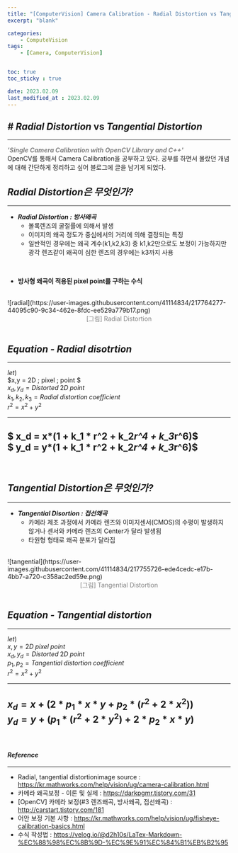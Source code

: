 ```yaml
---
title: "[ComputerVision] Camera Calibration - Radial Distortion vs Tangential Distortion"
excerpt: "blank"

categories:
    - ComputeVision
tags:
    - [Camera, ComputerVision]


toc: true
toc_sticky : true

date: 2023.02.09
last_modified_at : 2023.02.09
---
```

## ***#*** ***Radial Distortion*** vs ***Tangential Distortion***
---
<span style="color:gray">***'Single Camera Calibration with OpenCV Library and C++'***</span><br>
OpenCV를 통해서 Camera Calibration을 공부하고 있다.
공부를 하면서 몰랐던 개념에 대해 간단하게 정리하고 싶어 블로그에 글을 남기게 되었다.
<br>

## ***Radial Distortion은 무엇인가?***
---

* ***Radial Distortion : 방사왜곡***
    * 볼록렌즈의 굴절률에 의해서 발생
    * 이미지의 왜곡 정도가 중심에서의 거리에 의해 결정되는 특징
    * 일반적인 경우에는 왜곡 계수(k1,k2,k3) 중 k1,k2만으로도 보정이 가능하지만 광각 렌즈같이 왜곡이 심한 렌즈의 경우에는 k3까지 사용
<br>

* **방사형 왜곡이 적용된 pixel point를 구하는 수식**  




<br>
![radial](https://user-images.githubusercontent.com/41114834/217764277-44095c90-9c34-462e-8fdc-ee529a779b17.png)
<br>
    <center><span style="color:gray">[그림] Radial Distortion</span></center><br>

## ***Equation - Radial disotrtion***
-----
$let)$                                                 <br>
$x,y           = 2D \; pixel \; point  $               <br>
$x_d, y_d = Distorted \; 2D \; point$                  <br>
$k_1,k_2,k_3 =Radial \;distortion \;coefficient$       <br>
$r^2 = x^2+y^2$                                        <br>


---
$ x_d = x*(1 + k_1 * r^2 + k_2*r^4 + k_3*r^6)$         <br>
$ y_d = y*(1 + k_1 * r^2 + k_2*r^4 + k_3*r^6)$         <br>
---

<br>

## ***Tangential Distortion은 무엇인가?***
---
* ***Tangential Disortion : 접선왜곡***
    * 카메라 제조 과정에서 카메라 렌즈와 이미지센서(CMOS)의 수평이 발생하지 않거나 센서와 카메라 렌즈의 Center가 달라 발생됨
    * 타원형 형태로 왜곡 분포가 달라짐


<br>
![tangential](https://user-images.githubusercontent.com/41114834/217755726-ede4cedc-e17b-4bb7-a720-c358ac2ed59e.png)
<br>
    <center><span style="color:gray">[그림] Tangential Distortion</span></center>
  <br>

## ***Equation - Tangential distortion***
---

$let)$                                                  <br>
$x,y           = 2D \; pixel \;point$                    <br>
$x_d, y_d = Distorted \; 2D \; point$                   <br>
$p_1,p_2 = Tangential \;distortion \;coefficient$       <br>
$r^2 = x^2+y^2$                                         <br>

---

$x_d = x + (2 * p_1 * x * y + p_2 * (r^2 + 2*x^2))$      <br>
$y_d = y + (p_1 * (r^2 + 2* y^2) + 2 * p_2 * x * y)$     <br>
---

 












<br>
   
#### ***Reference***
---
* Radial, tangential distortionimage source : https://kr.mathworks.com/help/vision/ug/camera-calibration.html
* 카메라 왜곡보정 - 이론 및 실제 : https://darkpgmr.tistory.com/31
* [OpenCV] 카메라 보정(#3 렌즈왜곡, 방사왜곡, 접선왜곡) : http://carstart.tistory.com/181
* 어안 보정 기본 사항 : https://kr.mathworks.com/help/vision/ug/fisheye-calibration-basics.html
* 수식 작성법 : https://velog.io/@d2h10s/LaTex-Markdown-%EC%88%98%EC%8B%9D-%EC%9E%91%EC%84%B1%EB%B2%95